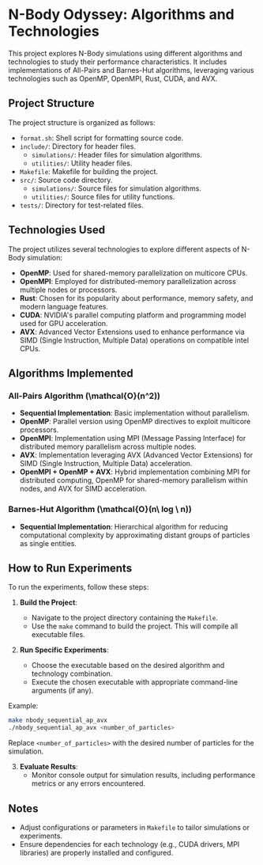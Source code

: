 # N-Body Odyssey: Algorithms and Technologies

This project explores N-Body simulations using different algorithms and technologies to study their performance characteristics. It includes implementations of All-Pairs and Barnes-Hut algorithms, leveraging various technologies such as OpenMP, OpenMPI, Rust, CUDA, and AVX.

## Project Structure

The project structure is organized as follows:

- `format.sh`: Shell script for formatting source code.
- `include/`: Directory for header files.
  - `simulations/`: Header files for simulation algorithms.
  - `utilities/`: Utility header files.
- `Makefile`: Makefile for building the project.
- `src/`: Source code directory.
  - `simulations/`: Source files for simulation algorithms.
  - `utilities/`: Source files for utility functions.
- `tests/`: Directory for test-related files.

## Technologies Used

The project utilizes several technologies to explore different aspects of N-Body simulation:

- **OpenMP**: Used for shared-memory parallelization on multicore CPUs.
- **OpenMPI**: Employed for distributed-memory parallelization across multiple nodes or processors.
- **Rust**: Chosen for its popularity about performance, memory safety, and modern language features.
- **CUDA**: NVIDIA's parallel computing platform and programming model used for GPU acceleration.
- **AVX**: Advanced Vector Extensions used to enhance performance via SIMD (Single Instruction, Multiple Data) operations on compatible intel CPUs.

## Algorithms Implemented

### All-Pairs Algorithm \(\mathcal{O}(n^2)\)

- **Sequential Implementation**: Basic implementation without parallelism.
- **OpenMP**: Parallel version using OpenMP directives to exploit multicore processors.
- **OpenMPI**: Implementation using MPI (Message Passing Interface) for distributed memory parallelism across multiple nodes.
- **AVX**: Implementation leveraging AVX (Advanced Vector Extensions) for SIMD (Single Instruction, Multiple Data) acceleration.
- **OpenMPI + OpenMP + AVX**: Hybrid implementation combining MPI for distributed computing, OpenMP for shared-memory parallelism within nodes, and AVX for SIMD acceleration.

### Barnes-Hut Algorithm \(\mathcal{O}(n\ log \ n)\)

- **Sequential Implementation**: Hierarchical algorithm for reducing computational complexity by approximating distant groups of particles as single entities.

## How to Run Experiments

To run the experiments, follow these steps:

1. **Build the Project**:
   - Navigate to the project directory containing the `Makefile`.
   - Use the `make` command to build the project. This will compile all executable files.

2. **Run Specific Experiments**:
   - Choose the executable based on the desired algorithm and technology combination.
   - Execute the chosen executable with appropriate command-line arguments (if any).

Example:
```bash
make nbody_sequential_ap_avx 
./nbody_sequential_ap_avx <number_of_particles>
```

Replace `<number_of_particles>` with the desired number of particles for the simulation.

3. **Evaluate Results**:
   - Monitor console output for simulation results, including performance metrics or any errors encountered.

## Notes

- Adjust configurations or parameters in `Makefile` to tailor simulations or experiments.
- Ensure dependencies for each technology (e.g., CUDA drivers, MPI libraries) are properly installed and configured.

